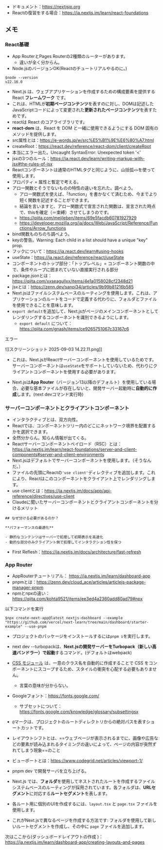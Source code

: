 - ドキュメント：https://nextjsjp.org
- Reactの復習をする場合：https://ja.nextjs.im/learn/react-foundations
## メモ
### React基礎
- App RouterとPages Routerの2種類のルーターがあります。
	- 違いが全く分からん。
- Node.jsのバージョンOK(Reactのチュートリアルやるのに。)
```
$node --version
v22.16.0
```
- Next.js は、ウェブアプリケーションを作成するための構成要素を提供する React **フレームワーク** です。
- これは、HTMLが**初期ページコンテンツ**を表すのに対し、DOMは記述したJavaScriptコードによって変更された**更新されたページコンテンツ**を表すためです。
- reactは React のコアライブラリです。
- **react-dom** は、React を DOM と一緒に使用できるようにする DOM 固有のメソッドを提供します。
- src属性とは：https://e-words.jp/w/src%E5%B1%9E%E6%80%A7.html
- createRoot：https://react.dev/reference/react-dom/client/createRoot
- 本当にエラー出た。Uncaught SyntaxError: Unexpected token '<'
- jsxの3つのルール：https://ja.react.dev/learn/writing-markup-with-jsx#the-rules-of-jsx
- Reactコンポーネントは通常のHTMLタグと同じように、山括弧`<>`を使って使用します。
- プロパティ = 属性と暫定で考える。
- アロー関数とそうでないものの特性の違いを忘れた。調べよう。
	- アロー関数式を使えば、「function」を書かなくて済むため、今までより短く関数を記述することができます。
	- 結論を言いますと、アロー関数式で宣言された関数は、宣言された時点で、thisを確定（＝束縛）させてしまうのです。
	- https://qiita.com/mejileben/items/69e5facdb60781927929
	- https://developer.mozilla.org/ja/docs/Web/JavaScript/Reference/Functions/Arrow_functions
- bind関数ものちのち調べよう。
- keyの警告。Warning: Each child in a list should have a unique "key" prop.
- フックについて：https://ja.react.dev/learn#using-hooks
- useState：https://ja.react.dev/reference/react/useState
- コンポーネントのトップ部分：「トップレベル」= コンポーネント関数の中で、条件やループに囲まれていない直接実行される部分
- package.jsonとは：https://qiita.com/xxseagullxx/items/4e1a0158028cf2348d21
- jsxとは：https://zenn.dev/sanpi34/articles/9b99b81216b585
- Next.jsはファイルシステムベースのルーティングを使用します。これは、アプリケーションのルートをコードで定義する代わりに、フォルダとファイルを使用できることを意味します。
- `export default`を追加して、Next.jsがページのメインコンポーネントとしてレンダリングするコンポーネントを識別できるようにします。
	- `export default` について： https://qiita.com/gnash/items/ce9265751067c33167c6

エラー

![[スクリーンショット 2025-09-03 14.22.11.png]]
- これは、Next.jsがReactサーバーコンポーネントを使用しているためです。サーバーコンポーネントは`useState`をサポートしていないため、代わりにクライアントコンポーネントを使用する必要があります。

- Next.jsは**App Router**（バージョン13以降のデフォルト）を使用している場合、必要な基本ファイルが存在しないと、開発サーバー起動時に**自動的に作成**します。(next devコマンド実行時)

### サーバーコンポーネントとクライアントコンポーネント
- インタラクティブとは、双方向性。
- Reactでは、コンポーネントツリー内のどこにネットワーク境界を配置するかを選択できます。
- 全然分からん。知らん情報が出てくる。
- Reactサーバーコンポーネントペイロード（RSC）とは：https://ja.nextjs.im/learn/react-foundations/server-and-client-components#server-and-client-environments
- Next.jsはデフォルトでサーバーコンポーネントを使用します。（そうなんだ。）
- ファイルの先頭にReactの`'use client'`ディレクティブを追加します。これにより、Reactはこのコンポーネントをクライアント上でレンダリングします。
- use clientとは：https://ja.nextjs.im/docs/app/api-reference/directives/use-client
- Claudeに聞いたサーバーコンポーネントとクライアントコンポーネントを分けるメリット

```
## なぜ分ける必要があるのか？

**パフォーマンスの最適化**

- 静的なコンテンツはサーバーで処理して初期表示を高速化
- 動的な部分のみクライアント側で処理してインタラクション性を保つ
```
- First Reflesh：https://ja.nextjs.im/docs/architecture/fast-refresh

### App Router
- AppRouterチュートリアル： https://ja.nextjs.im/learn/dashboard-app
- pnpmとは：https://zenn.dev/cloud_ace/articles/articlejs-package-manager-pnpm
- npmとnpxの違い：https://qiita.com/kohta9521/items/ee3ed4a2360add80ad79#npx

以下コマンドを実行
```
$npx create-next-app@latest nextjs-dashboard --example "https://github.com/vercel/next-learn/tree/main/dashboard/starter-example" --use-pnpm
```

- プロジェクトのパッケージをインストールするには`pnpm i`を実行します。
- next dev --turbopackは、**Next.jsの開発サーバーをTurbopack（新しい高速バンドラー）で起動**するコマンド。(デフォルトはwebpack)

- [CSS モジュール](https://ja.nextjs.im/docs/basic-features/built-in-css-support) は、一意のクラス名を自動的に作成することで CSS をコンポーネントにスコープするため、スタイルの衝突を心配する必要もありません。
	- 言葉の意味が分からない。
- Googleフォント：https://fonts.google.com/
	- サブセットについて：https://fonts.google.com/knowledge/glossary/subsettingsx
- `@`マークは、プロジェクトのルートディレクトリからの絶対パスを表すショートカットです。
- レイアウトシフトとは、==ウェブページが表示されるまでに、画像や広告などの要素が読み込まれるタイミングの違いによって、ページの内容が突然ずれてしまう現象==のこと
- ビューポートとは：https://www.codegrid.net/articles/viewport-1/
- pnpm dev で開発サーバを立ち上げる。
- Next.js では、**フォルダ**を使用してネストされたルートを作成するファイルシステムベースのルーティングが採用されています。各フォルダは、**URLセグメント**に対応する**ルートセグメント**を表します。
- 各ルート用に個別のUIを作成するには、`layout.tsx` と `page.tsx` ファイルを使用します。
- これがNext.jsで異なるページを作成する方法です: フォルダを使用して新しいルートセグメントを作成し、その中に `page` ファイルを追加します。

次はここから(ダッシュボードレイアウトの作成 )：https://ja.nextjs.im/learn/dashboard-app/creating-layouts-and-pages